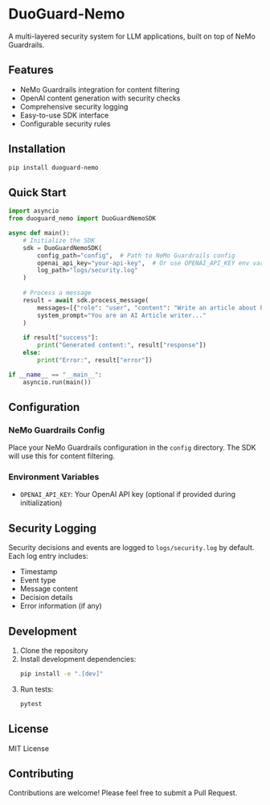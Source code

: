 # DuoGuard-Nemo

A multi-layered security system for LLM applications, built on top of NeMo Guardrails.

## Features

- NeMo Guardrails integration for content filtering
- OpenAI content generation with security checks
- Comprehensive security logging
- Easy-to-use SDK interface
- Configurable security rules

## Installation

```bash
pip install duoguard-nemo
```

## Quick Start

```python
import asyncio
from duoguard_nemo import DuoGuardNemoSDK

async def main():
    # Initialize the SDK
    sdk = DuoGuardNemoSDK(
        config_path="config",  # Path to NeMo Guardrails config
        openai_api_key="your-api-key",  # Or use OPENAI_API_KEY env var
        log_path="logs/security.log"
    )
    
    # Process a message
    result = await sdk.process_message(
        messages=[{"role": "user", "content": "Write an article about healthy eating."}],
        system_prompt="You are an AI Article writer..."
    )
    
    if result["success"]:
        print("Generated content:", result["response"])
    else:
        print("Error:", result["error"])

if __name__ == "__main__":
    asyncio.run(main())
```

## Configuration

### NeMo Guardrails Config

Place your NeMo Guardrails configuration in the `config` directory. The SDK will use this for content filtering.

### Environment Variables

- `OPENAI_API_KEY`: Your OpenAI API key (optional if provided during initialization)

## Security Logging

Security decisions and events are logged to `logs/security.log` by default. Each log entry includes:
- Timestamp
- Event type
- Message content
- Decision details
- Error information (if any)

## Development

1. Clone the repository
2. Install development dependencies:
   ```bash
   pip install -e ".[dev]"
   ```
3. Run tests:
   ```bash
   pytest
   ```

## License

MIT License

## Contributing

Contributions are welcome! Please feel free to submit a Pull Request. 